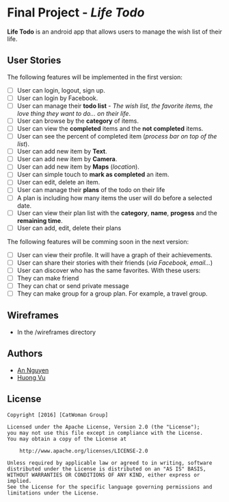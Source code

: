 # Final Project - *Life Todo*

**Life Todo** is an android app that allows users to manage the wish list of their life.

## User Stories

The following features will be implemented in the first version:

* [ ]	User can login, logout, sign up.
  * [ ]	User can login by Facebook.
* [ ]	User can manage their **todo list** - *The wish list, the favorite items, the love thing they want to do... on their life*.
  * [ ] User can browse by the **category** of items.
  * [ ] User can view the **completed** items and the **not completed** items.
  * [ ] User can see the percent of completed item (*process bar on top of the list*).
  * [ ] User can add new item by **Text**.
  * [ ] User can add new item by **Camera**.
  * [ ] User can add new item by **Maps** (*location*).
  * [ ] User can simple touch to **mark as completed** an item.
  * [ ] User can edit, delete an item.
* [ ]	User can manage their **plans** of the todo on their life
  * [ ] A plan is including how many items the user will do before a selected date.
  * [ ] User can view their plan list with the **category**, **name**, **progess** and the **remaining time**.
  * [ ] User can add, edit, delete their plans

The following features will be comming soon in the next version:

* [ ]	User can view their profile. It will have a graph of their achievements.
* [ ]	User can share their stories with their friends (*via Facebook, email...*)
* [ ]	User can discover who has the same favorites. With these users:
  * [ ] They can make friend
  * [ ] They can chat or send private message
  * [ ] They can make group for a group plan. For example, a travel group.

## Wireframes

* In the /wireframes directory

## Authors

* [An Nguyen](https://github.com/yasuosm)
* [Huong Vu](https://github.com/huongvu)

## License

    Copyright [2016] [CatWoman Group]

    Licensed under the Apache License, Version 2.0 (the "License");
    you may not use this file except in compliance with the License.
    You may obtain a copy of the License at

        http://www.apache.org/licenses/LICENSE-2.0

    Unless required by applicable law or agreed to in writing, software
    distributed under the License is distributed on an "AS IS" BASIS,
    WITHOUT WARRANTIES OR CONDITIONS OF ANY KIND, either express or implied.
    See the License for the specific language governing permissions and
    limitations under the License.
